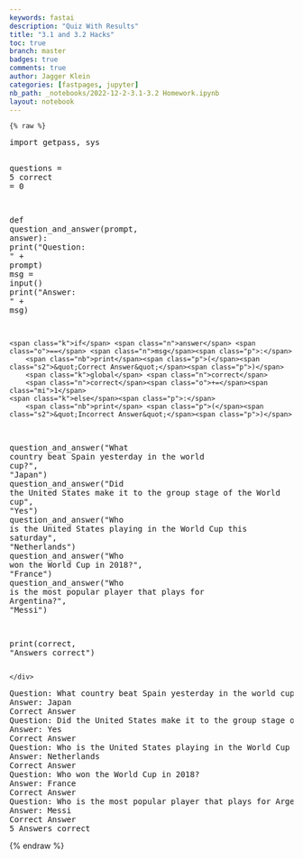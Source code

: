 ```yaml
---
keywords: fastai
description: "Quiz With Results"
title: "3.1 and 3.2 Hacks"
toc: true
branch: master
badges: true
comments: true
author: Jagger Klein
categories: [fastpages, jupyter]
nb_path: _notebooks/2022-12-2-3.1-3.2 Homework.ipynb
layout: notebook
---
```


<!--
#################################################
### THIS FILE WAS AUTOGENERATED! DO NOT EDIT! ###
#################################################
# file to edit: _notebooks/2022-12-2-3.1-3.2 Homework.ipynb
-->

<div class="container" id="notebook-container">
        
    {% raw %}
    
<div class="cell border-box-sizing code_cell rendered">
<div class="input">

<div class="inner_cell">
    <div class="input_area">
<div class=" highlight hl-ipython3"><pre><span></span><span class="kn">import</span> <span class="nn">getpass</span><span class="o">,</span> <span class="nn">sys</span>

<span class="n">questions</span> <span class="o">=</span> <span class="mi">5</span>
<span class="n">correct</span> <span class="o">=</span> <span class="mi">0</span>

<span class="k">def</span> <span class="nf">question_and_answer</span><span class="p">(</span><span class="n">prompt</span><span class="p">,</span> <span class="n">answer</span><span class="p">):</span>
    <span class="nb">print</span><span class="p">(</span><span class="s2">&quot;Question: &quot;</span> <span class="o">+</span> <span class="n">prompt</span><span class="p">)</span>
    <span class="n">msg</span> <span class="o">=</span> <span class="nb">input</span><span class="p">()</span>
    <span class="nb">print</span><span class="p">(</span><span class="s2">&quot;Answer: &quot;</span> <span class="o">+</span> <span class="n">msg</span><span class="p">)</span>

    <span class="k">if</span> <span class="n">answer</span> <span class="o">==</span> <span class="n">msg</span><span class="p">:</span>
        <span class="nb">print</span><span class="p">(</span><span class="s2">&quot;Correct Answer&quot;</span><span class="p">)</span>
        <span class="k">global</span> <span class="n">correct</span>
        <span class="n">correct</span><span class="o">+=</span><span class="mi">1</span>
    <span class="k">else</span><span class="p">:</span>
        <span class="nb">print</span> <span class="p">(</span><span class="s2">&quot;Incorrect Answer&quot;</span><span class="p">)</span>
 
<span class="n">question_and_answer</span><span class="p">(</span><span class="s2">&quot;What country beat Spain yesterday in the world cup?&quot;</span><span class="p">,</span> <span class="s2">&quot;Japan&quot;</span><span class="p">)</span>
<span class="n">question_and_answer</span><span class="p">(</span><span class="s2">&quot;Did the United States make it to the group stage of the World cup&quot;</span><span class="p">,</span> <span class="s2">&quot;Yes&quot;</span><span class="p">)</span>
<span class="n">question_and_answer</span><span class="p">(</span><span class="s2">&quot;Who is the United States playing in the World Cup this saturday&quot;</span><span class="p">,</span> <span class="s2">&quot;Netherlands&quot;</span><span class="p">)</span>
<span class="n">question_and_answer</span><span class="p">(</span><span class="s2">&quot;Who won the World Cup in 2018?&quot;</span><span class="p">,</span> <span class="s2">&quot;France&quot;</span><span class="p">)</span>
<span class="n">question_and_answer</span><span class="p">(</span><span class="s2">&quot;Who is the most popular player that plays for Argentina?&quot;</span><span class="p">,</span> <span class="s2">&quot;Messi&quot;</span><span class="p">)</span>


<span class="nb">print</span><span class="p">(</span><span class="n">correct</span><span class="p">,</span> <span class="s2">&quot;Answers correct&quot;</span><span class="p">)</span>
</pre></div>

    </div>
</div>
</div>

<div class="output_wrapper">
<div class="output">

<div class="output_area">

<div class="output_subarea output_stream output_stdout output_text">
<pre>Question: What country beat Spain yesterday in the world cup?
Answer: Japan
Correct Answer
Question: Did the United States make it to the group stage of the World cup
Answer: Yes
Correct Answer
Question: Who is the United States playing in the World Cup this saturday
Answer: Netherlands
Correct Answer
Question: Who won the World Cup in 2018?
Answer: France
Correct Answer
Question: Who is the most popular player that plays for Argentina?
Answer: Messi
Correct Answer
5 Answers correct
</pre>
</div>
</div>

</div>
</div>

</div>
    {% endraw %}

</div>
 

